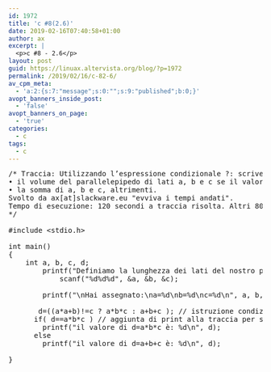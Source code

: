 ```yaml
---
id: 1972
title: 'c #8(2.6)'
date: 2019-02-16T07:40:58+01:00
author: ax
excerpt: |
  <p>c #8 - 2.6</p>
layout: post
guid: https://linuax.altervista.org/blog/?p=1972
permalink: /2019/02/16/c-82-6/
av_cpm_meta:
  - 'a:2:{s:7:"message";s:0:"";s:9:"published";b:0;}'
avopt_banners_inside_post:
  - 'false'
avopt_banners_on_page:
  - 'true'
categories:
  - c
tags:
  - c
---
```

<pre>/* Traccia: Utilizzando l’espressione condizionale ?: scrivere un programma che, dati tre valori interi memorizzati nelle variabili a, b e c, assegna a d:
• il volume del parallelepipedo di lati a, b e c se il valore di a al quadrato sommato a b è diverso da c;
• la somma di a, b e c, altrimenti. 
Svolto da ax[at]slackware.eu "evviva i tempi andati".
Tempo di esecuzione: 120 secondi a traccia risolta. Altri 800 e passa secondi con il mio caro e fidato amico bisco sul perchè l'esercizo doveva finire li e perchè io lo volevo istruzionare per farlo printare a risoluzione. Ma che volete scusate ? che beviamo a fare sennò ? 
*/

#include &lt;stdio.h&gt;

int main()
{
	int a, b, c, d;
	    printf("Definiamo la lunghezza dei lati del nostro parallelepipedo; \nDigita tre numeri che corrispondono alle variabili a,b,c\n");
            scanf("%d%d%d", &a, &b, &c);	
	
	    printf("\nHai assegnato:\na=%d\nb=%d\nc=%d\n", a, b, c);

       d=((a*a+b)!=c ? a*b*c : a+b+c ); // istruzione condizionale e risoluzione traccia 
	  if( d==a*b*c ) // aggiunta di print alla traccia per sapere come è stata calcolata l'istruzione e il risultato
	    printf("il valore di d=a*b*c è: %d\n", d);
	  else  
	    printf("il valore di d=a+b+c è: %d\n", d); 

}</pre>